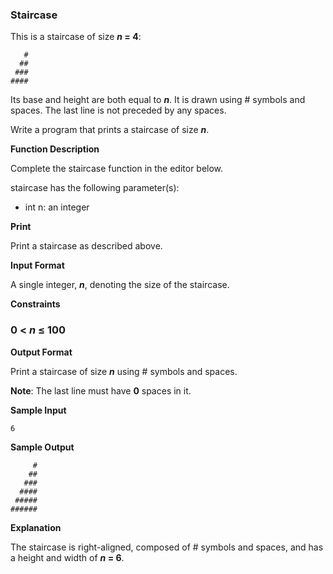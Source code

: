 ### __Staircase__


This is a staircase of size ___n_ = 4__:
```
   #
  ##
 ###
####
```

Its base and height are both equal to ___n___. It is drawn using # symbols and spaces. The last line is not preceded by any spaces.  

Write a program that prints a staircase of size ___n___.

__Function Description__  

Complete the staircase function in the editor below.

staircase has the following parameter(s):
- int n: an integer

__Print__

Print a staircase as described above.

__Input Format__

A single integer, ___n___, denoting the size of the staircase.

__Constraints__

### __0 &lt; _n_ &le; 100__  


__Output Format__

Print a staircase of size ___n___ using # symbols and spaces.

__Note__: The last line must have __0__ spaces in it.


__Sample Input__
```
6
```
__Sample Output__

```
     #
    ##
   ###
  ####
 #####
######
```

__Explanation__

The staircase is right-aligned, composed of # symbols and spaces, and has a height and width of ___n_ = 6__.
